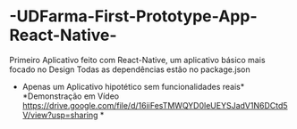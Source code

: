 # -UDFarma-First-Prototype-App-React-Native-
 Primeiro Aplicativo feito com React-Native, um aplicativo básico mais focado no Design
 Todas as dependências estão no package.json
* Apenas um Aplicativo hipotético sem funcionalidades reais*
*Demonstração em Vídeo https://drive.google.com/file/d/16iiFesTMWQYD0leUEYSJadV1N6DCtd5V/view?usp=sharing *

